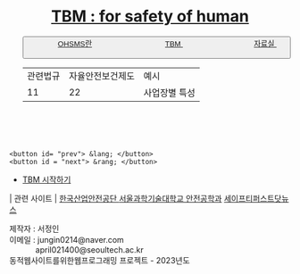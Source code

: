 <!DOCTYPE html>
<html>
<head>
  <meta charset="euc-kr">
  <title> 위험성평가seo jeong in </title>
  <link rel "stylesheet" href = "css/style.css">
<style>

@import url('https://fonts.googleapis.com/css2?family=Lobster&display=swap');

* {
  margin :0 ; 
  padding 0 ; 
  box-sizing : borer-box;
}

ul {
  list-style : none ; 
} 

#container {
  margin : 0 auto ; 
  width : 100%;
}

header { 
  width : 100% ;
  height : 90px;
  background-color : #EFEEEF;
}

#logo { 
  float : left ; 
  width : 500px; 
  height : 80px ; 
  font-family: 'Lobster', cursive;
  line-height : 100px ; 
  padding-left : 50px ;  
}

# logo h1 { 
  font-family: 'Lobster', cursive;
  font-weight : 700; 
  font-size : 40px ; 
} 

nav { 
  float : left ; 
  width : 100%; 
  height : 0px; 
  padding-top : 0px; 
}

.collapsible {
            background-color: #777;
            color: white; 
            cursor: pointer;
            padding: 18px;
            width: 100%;
            border: none;
            text-align: center;
            outline: none;
            font-size: 22px;
        }
.active,
.collapsible:hover {
            background-color: #555;
        }
.content {
            padding: 0 18px;
            max-height: 0;
            overflow: hidden;
            transition: max-height 0.2s ease-out;
            background-color: #f1f1f1;
        }
.collapsible:after {
            content: '\002B';
            color: white;
            font-weight: bold;
            float: right;
            margin-left: 5px;
        }
.active:after {
            content: "\2212";

#slideShow { 
  clear : both ; 
  width : 30% ;
  height : 300px ; 
  overflow : hidden; 
  positon : relative;
}
#slides {
  position : absolute ; 
}

#slides > img { 
  width : 60% ;
  float : center; 
  height : 300px; 
 
}

button {
  positon : absolute ; 
  height : 100% 
  top : 0; 
  border : none ; 
  padding : 20px ; 
  background-color : transparent ; 
  color : #000 ; 
  font-weight : 800 ; 
  font-size : 24px ; 
  opacity : 0.5 ; 
} 
#prev {
  left : 0 ; 
}

#next { 
   right :0 ; 
}
 
button : hover { 
  background-color : #222
  color : #fff;
  opacity : 0.6 ; 
  cursor : pointer ; 
}

button : focus {
  outline : 0 ; 
} 

# contents {
  width : 100% ; 
  height : 300px ; 
}
#tabMenu { 
  float : left ; 
  width : 600px ; 
  height : 100% ;
  background-color : #5F5969;
}

#links { 
  float : right ; 
  width : 600px ; 
  height : 100% ; 
}

#links ul {
padding : 0 ; 
overflos : hidden ; 
}
#links ul li {
 float : left ; 
 width : 100% 
 text-align : center; 
 margin : 10px 0 ; 
} 
#links ul li a span {
  display : block ; 
  margin : 0 auto ; 
  width : 150px ; 
  height : 150px ; 
  border-radius : 100%; 
  border : 1px solid #ddd; 
  line-height : 150px;
}
#quick-icon1{
  background-color : #816F9D;
}
#links ul li a p {
  margin-top : 15px; 
  font-weight : 600;
  color : #666; 
}
#prev { 
  left : 0 ; 
}
#next {
  right : 0 ; 
}
button: hover{
   background-color : #222; 
   color : #fff; 
   opacity : 0.5 ; 
   cursor : pointer; 
}
button: focus {
  outline : 0; 
} 
footer { 
   background-color :  #EFEEEF;
    width : 100% ; 
    height : 120px ; 
    border-top : 3.5px solid #969697; 
    bottom : 0px; 
    position :absolute; 
    font-size : 11px ;
    border-top : 1px
    solid: #c4c4c4 ; 
    font-size : 11px ;
} 
footer a { 
    display : inline-block; 
    margin : 0 60px 10px 60px; 
    width : 100% 
    color : #392656; 
    font-size : 15px ;
    font-weight : bold ;
  }
  
footer p {
    margin-top : 0;
    margin-bottom : 0; 
    font-size : 12px; 
    font-align : center;
    font-color : #0B0A0E; 
  }
  
footer p span{
    display: inline-block ; 
    margin-left : 60px ;
  }

  
        }
table {
  width : 100%;
  text-align : center; 
  font-size: 20px;
} 
tr {
   border : 1px solid #C6C5C8; 
   padding :100px ; 
} 
</style> 



<script> 
var slides = documents.querrySelectorAll("#slides > img") ; 
var prev = document.getElementById("prev"); 
var next = document.getElementById("next");
var current = 0; 

showSlides(current); 
prev.onclick = prevSlide ; 
next.onclick = nextSlide; 

function showSlides(n) { 
  for (var i = 0; i < slides.length; i++){
    slides[i].style.display = "none";
  }
  slides[n].style.display = "block"; 
} 

function prevSlide(){
  if (current > 0) current -= 1 ; 
  else current = slides.length - 1 ; 
  showSlides(current) ;  
}

function nextSlide() {
  if (current < slides.length - 1 ) current += 1 ; 
    else current = 0 ; 
      showSlides(current);
}
        function collapse(element) {
            var before = document.getElementsByClassName("active")[0]               // 기존에 활성화된 버튼
            if (before && document.getElementsByClassName("active")[0] != element) {  // 자신 이외에 이미 활성화된 버튼이 있으면
                before.nextElementSibling.style.maxHeight = null;   // 기존에 펼쳐진 내용 접고
                before.classList.remove("active");                  // 버튼 비활성화
            }
            element.classList.toggle("active");         // 활성화 여부 toggle

            var content = element.nextElementSibling;
            if (content.style.maxHeight != 0) {         // 버튼 다음 요소가 펼쳐져 있으면
                content.style.maxHeight = null;         // 접기
            } else {
                content.style.maxHeight = content.scrollHeight + "px";  // 접혀있는 경우 펼치기
            }
        }
</script> 

</head> 
<body>
<div id = "container">
<header>
  <div id = "logo">
    <a href = "#" > 
      <h1> TBM : for safety of human </h1> 
    </a> 
  </div> 
  
 <nav> 
    <ul id = "topMenu"> 
    <button type="button" class="collapsible" onmouseover="collapse(this);"> 
       &emsp; &emsp; &emsp; <a href = "#"> OHSMS란</a>  &emsp; &emsp;&emsp;&emsp;&emsp;&emsp;&emsp;&emsp;&emsp;
        <a href = "#"> TBM  </a> &emsp; &emsp;&emsp;&emsp;&emsp;&emsp;&emsp;&emsp;&emsp;
        <a href = "#"> 자료실  </a> &emsp; &emsp; &emsp;
    </button> 
      <div class="content">
        <table> 
          <tr> </tr>
          <tr>  
            <td>관련법규 </td> <td>자율안전보건제도 </td> <td>예시 </td> 
          </tr> 
          <tr>  
            <td> 11 </td> <td>22 </td> <td> 사업장별 특성</td> 
          </tr> 
          <tr> </tr> 
        </table> 
      </div> 
       
  </nav> 
  
</header>

<div id = "slideShow">
  <div id = "slides">
    <img src ="C:\Users\jungi\OneDrive\바탕 화면\프로젝트\img01.jpg" alt=""> 
    <img src ="C:\Users\jungi\OneDrive\바탕 화면\프로젝트\img02.jpg" alt=""> 
    <img src ="C:\Users\jungi\OneDrive\바탕 화면\프로젝트\img03.jpg" alt=""> 
    
    <button id= "prev"> &lang; </button> 
    <button id = "next"> &rang; </button>
</div> 

<div id= "contents">
  <div id = "tabMenu">
  
  </div>
  
  <div id= "links"> 
   <ul> 
    <li> 
    <a href = "#"> 
      <span id = "quick-icon1"> </span> 
      <p> TBM 시작하기 </p> 
    </li>
   </ul> 
  </div>

</div>   
  
  
<footer>
 <div>      
    <a> | 관련 사이트 | </a> 
    <a href = "https://www.kosha.or.kr/kosha/index.do" target= "_blank"> 한국산업안전공단 </a>  
    <a href = "https://safety.seoultech.ac.kr" target= "_blank"> 서울과학기술대학교 안전공학과</a> 
    <a href = "https://www.safety1st.news/ " target= "_blank">세이프티퍼스트닷뉴스 </a> 
  </div> 

  <p>
    <span> 제작자 : 서정인 </span> <br/> 
    <span> 이메일 : jungin0214@naver.com </span> <br/>
    <span> &ensp; &emsp; &emsp; april021400@seoultech.ac.kr </span> <br/>
    <span> 동적웹사이트를위한웹프로그래밍 프로젝트 - 2023년도 </span> <br/>
  </p> 
</footer> 


</div>    
</body> 

<html> 
  

